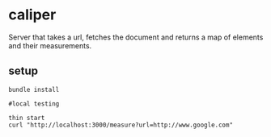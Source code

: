 # caliper

Server that takes a url, fetches the document and returns a map of elements and their measurements.

## setup

```
bundle install

#local testing

thin start
curl "http://localhost:3000/measure?url=http://www.google.com"

```
